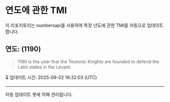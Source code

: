 
# 연도에 관한 TMI

이 리포지토리는 numbersapi를 사용하여 특정 년도에 관한 TMI를 자동으로 업데이트합니다.

## 연도: (1190)
> 1190 is the year that the Teutonic Knights are founded to defend the Latin states in the Levant.

⏳ 업데이트 시간: 2025-09-02 16:32:03 (UTC)

---
자동 업데이트 봇에 의해 관리됩니다.
